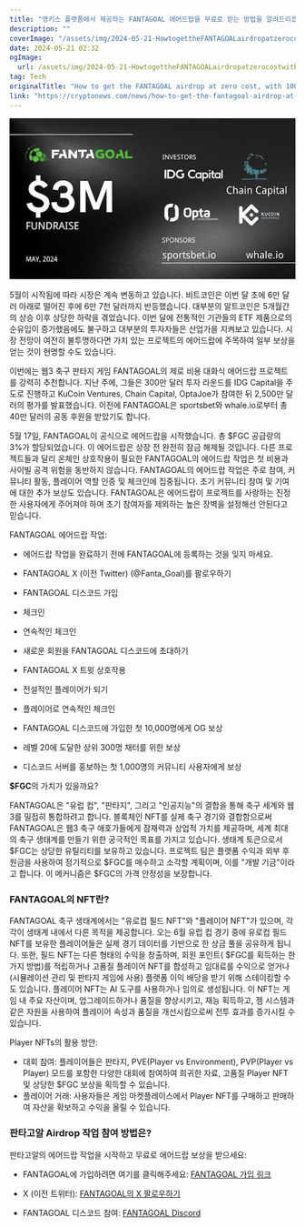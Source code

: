 ```yaml
---
title: "영키스 플랫폼에서 제공하는 FANTAGOAL 에어드랍을 무료로 받는 방법을 알려드리겠습니다 100 잠금 해제된 토큰을 상장 이전에 받아보세요"
description: ""
coverImage: "/assets/img/2024-05-21-HowtogettheFANTAGOALairdropatzerocostwith100unlockingbeforelisting_thumbnail.png"
date: 2024-05-21 02:32
ogImage: 
  url: /assets/img/2024-05-21-HowtogettheFANTAGOALairdropatzerocostwith100unlockingbeforelisting_thumbnail.png
tag: Tech
originalTitle: "How to get the FANTAGOAL airdrop at zero cost, with 100% unlocking before listing"
link: "https://cryptonews.com/news/how-to-get-the-fantagoal-airdrop-at-zero-cost-with-100-unlocking-before-listing.htm"
---
```



![How to get the FANTAGOAL airdrop at zero cost, with 100% unlocking before listing](/assets/img/2024-05-21-HowtogettheFANTAGOALairdropatzerocostwith100unlockingbeforelisting_thumbnail.png)

5월이 시작됨에 따라 시장은 계속 변동하고 있습니다. 비트코인은 이번 달 초에 6만 달러 아래로 떨어진 후에 6만 7천 달러까지 반등했습니다. 대부분의 알트코인은 5개월간의 상승 이후 상당한 하락을 겪었습니다. 이번 달에 전통적인 기관들의 ETF 제품으로의 순유입이 증가했음에도 불구하고 대부분의 투자자들은 산업가을 지켜보고 있습니다. 시장 전망이 여전히 불투명하다면 가치 있는 프로젝트의 에어드랍에 주목하여 일부 보상을 얻는 것이 현명할 수도 있습니다.

이번에는 웹3 축구 판타지 게임 FANTAGOAL의 제로 비용 대화식 에어드랍 프로젝트를 강력히 추천합니다. 지난 주에, 그들은 300만 달러 투자 라운드를 IDG Capital을 주도로 진행하고 KuCoin Ventures, Chain Capital, OptaJoe가 참여한 뒤 2,500만 달러의 평가를 발표했습니다. 이전에 FANTAGOAL은 sportsbet와 whale.io로부터 총 40만 달러의 공동 후원을 받았기도 합니다.

<div class="content-ad"></div>

5월 17일, FANTAGOAL이 공식으로 에어드랍을 시작했습니다. 총 $FGC 공급량의 3%가 할당되었습니다. 이 에어드랍은 상장 전 완전히 잠금 해제될 것입니다. 다른 프로젝트들과 달리 온체인 상호작용이 필요한 FANTAGOAL의 에어드랍 작업은 첫 비용과 사이빌 공격 위험을 동반하지 않습니다. FANTAGOAL의 에어드랍 작업은 주로 참여, 커뮤니티 활동, 플레이어 역할 인증 및 체크인에 집중됩니다. 초기 커뮤니티 참여 및 기여에 대한 추가 보상도 있습니다. FANTAGOAL은 에어드랍이 프로젝트를 사랑하는 진정한 사용자에게 주어져야 하며 초기 참여자를 제외하는 높은 장벽을 설정해선 안된다고 믿습니다.

FANTAGOAL 에어드랍 작업:

- 에어드랍 작업을 완료하기 전에 FANTAGOAL에 등록하는 것을 잊지 마세요.

- FANTAGOAL X (이전 Twitter) (@Fanta_Goal)를 팔로우하기
- FANTAGOAL 디스코드 가입
- 체크인
- 연속적인 체크인
- 새로운 회원을 FANTAGOAL 디스코드에 초대하기
- FANTAGOAL X 트윗 상호작용
- 전설적인 플레이어가 되기
- 플레이어로 연속적인 체크인
- FANTAGOAL 디스코드에 가입한 첫 10,000명에게 OG 보상
- 레벨 20에 도달한 상위 300명 채터를 위한 보상
- 디스코드 서버를 홍보하는 첫 1,000명의 커뮤니티 사용자에게 보상

<div class="content-ad"></div>

**$FGC**의 가치가 있을까요?

FANTAGOAL은 "유럽 컵", "판타지", 그리고 "인공지능"의 결합을 통해 축구 세계와 웹3를 밀접히 통합하려고 합니다. 블록체인 NFT를 실제 축구 경기와 결합함으로써 FANTAGOAL은 웹3 축구 애호가들에게 잠재력과 상업적 가치를 제공하며, 세계 최대의 축구 생태계를 만들기 위한 궁극적인 목표를 가지고 있습니다. 생태계 토큰으로서 $FGC는 상당한 유틸리티를 보유하고 있습니다. 프로젝트 팀은 플랫폼 수익과 외부 후원금을 사용하여 정기적으로 $FGC를 매수하고 소각할 계획이며, 이를 "개발 기금"이라고 합니다. 이 메커니즘은 $FGC의 가격 안정성을 보장합니다.

### FANTAGOAL의 NFT란?

FANTAGOAL 축구 생태계에서는 "유로컵 필드 NFT"와 "플레이어 NFT"가 있으며, 각각이 생태계 내에서 다른 목적을 제공합니다. 오는 6월 유럽 컵 경기 중에 유로컵 필드 NFT를 보유한 플레이어들은 실제 경기 데이터를 기반으로 한 상금 풀을 공유하게 됩니다. 또한, 필드 NFT는 다른 형태의 수익을 창출하며, 회원 포인트( $FGC를 획득하는 한 가지 방법)를 적립하거나 고품질 플레이어 NFT를 합성하고 임대료를 수익으로 얻거나(시뮬레이션 관리 및 판타지 게임에 사용) 플랫폼 이익 배당을 받기 위해 스테이킹할 수도 있습니다. 플레이어 NFT는 AI 도구를 사용하거나 임의로 생성됩니다. 이 NFT는 게임 내 주요 자산이며, 업그레이드하거나 품질을 향상시키고, 재능 획득하고, 젬 시스템과 같은 자원을 사용하여 플레이어 속성과 품질을 개선시킴으로써 전투 효과를 증가시킬 수 있습니다.

<div class="content-ad"></div>

Player NFTs의 활용 방안:

- 대회 참여: 플레이어들은 판타지, PVE(Player vs Environment), PVP(Player vs Player) 모드를 포함한 다양한 대회에 참여하여 희귀한 자료, 고품질 Player NFT 및 상당한 $FGC 보상을 획득할 수 있습니다.
- 플레이어 거래: 사용자들은 게임 마켓플레이스에서 Player NFT를 구매하고 판매하여 자산을 확보하고 수익을 올릴 수 있습니다.

### 판타고알 Airdrop 작업 참여 방법은?

판타고알의 에어드랍 작업을 시작하고 무료로 에어드랍 보상을 받으세요:

<div class="content-ad"></div>

- FANTAGOAL에 가입하려면 여기를 클릭해주세요: [FANTAGOAL 가입 링크](https://marketplace.fantagoal.io/fanta-points)

- X (이전 트위터): [FANTAGOAL의 X 팔로우하기](https://x.com/fanta_goal?s=11)

- FANTAGOAL 디스코드 참여: [FANTAGOAL Discord](https://discord.com/invite/feddm9nahD)